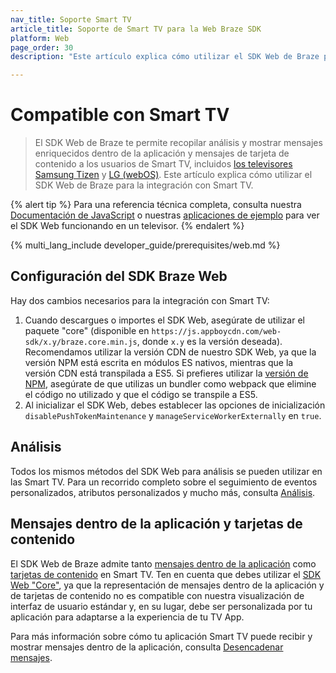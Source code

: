 ```yaml
---
nav_title: Soporte Smart TV
article_title: Soporte de Smart TV para la Web Braze SDK
platform: Web
page_order: 30
description: "Este artículo explica cómo utilizar el SDK Web de Braze para la integración con Smart TV (Samsung y LG)."

---
```


# Compatible con Smart TV

> El SDK Web de Braze te permite recopilar análisis y mostrar mensajes enriquecidos dentro de la aplicación y mensajes de tarjeta de contenido a los usuarios de Smart TV, incluidos [los televisores Samsung Tizen](https://developer.samsung.com/smarttv/develop/specifications/tv-model-groups.html) y [LG (webOS)](https://webostv.developer.lge.com/discover). Este artículo explica cómo utilizar el SDK Web de Braze para la integración con Smart TV.

{% alert tip %}
Para una referencia técnica completa, consulta nuestra [Documentación de JavaScript](https://js.appboycdn.com/web-sdk/latest/doc/modules/braze.html) o nuestras [aplicaciones de ejemplo](https://github.com/Appboy/smart-tv-sample-apps) para ver el SDK Web funcionando en un televisor.
{% endalert %}

{% multi_lang_include developer_guide/prerequisites/web.md %}

## Configuración del SDK Braze Web

Hay dos cambios necesarios para la integración con Smart TV:

1. Cuando descargues o importes el SDK Web, asegúrate de utilizar el paquete "core" (disponible en `https://js.appboycdn.com/web-sdk/x.y/braze.core.min.js`, donde `x.y` es la versión deseada). Recomendamos utilizar la versión CDN de nuestro SDK Web, ya que la versión NPM está escrita en módulos ES nativos, mientras que la versión CDN está transpilada a ES5. Si prefieres utilizar la [versión de NPM](https://www.npmjs.com/package/@braze/web-sdk), asegúrate de que utilizas un bundler como webpack que elimine el código no utilizado y que el código se transpile a ES5.
2. Al inicializar el SDK Web, debes establecer las opciones de inicialización `disablePushTokenMaintenance` y `manageServiceWorkerExternally` en `true`.

## Análisis

Todos los mismos métodos del SDK Web para análisis se pueden utilizar en las Smart TV. Para un recorrido completo sobre el seguimiento de eventos personalizados, atributos personalizados y mucho más, consulta [Análisis]({{site.baseurl}}/developer_guide/analytics/tracking_sessions/?tab=web).

## Mensajes dentro de la aplicación y tarjetas de contenido

El SDK Web de Braze admite tanto [mensajes dentro de la aplicación]({{site.baseurl}}/developer_guide/in_app_messages/?sdktab=web) como [tarjetas de contenido]({{site.baseurl}}/developer_guide/content_cards/?sdktab=web) en Smart TV. Ten en cuenta que debes utilizar el [ SDK Web "Core"](https://www.npmjs.com/package/@braze/web-sdk), ya que la representación de mensajes dentro de la aplicación y de tarjetas de contenido no es compatible con nuestra visualización de interfaz de usuario estándar y, en su lugar, debe ser personalizada por tu aplicación para adaptarse a la experiencia de tu TV App.

Para más información sobre cómo tu aplicación Smart TV puede recibir y mostrar mensajes dentro de la aplicación, consulta [Desencadenar mensajes]({{site.baseurl}}/developer_guide/in_app_messages/triggering_messages/?tab=web).
